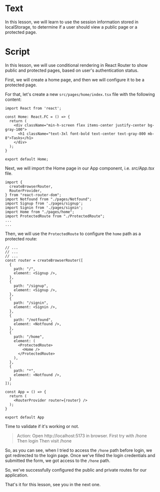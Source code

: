 # Text
In this lesson, we will learn to use the session information stored in localStorage, to determine if a user should view a public page or a protected page.

# Script
In this lesson, we will use conditional rendering in React Router to show public and protected pages, based on user's authentication status.

First, we will create a home page, and then we will configure it to be a protected page.

For that, let's create a new `src/pages/home/index.tsx` file with the following content:
```tsx
import React from 'react';

const Home: React.FC = () => {
  return (
    <div className="min-h-screen flex items-center justify-center bg-gray-100">
      <h1 className="text-3xl font-bold text-center text-gray-800 mb-8">Tasks</h1>
    </div>
  );
}

export default Home;
```

Next, we will import the Home page in our App component, i.e. *src/App.tsx* file.
```tsx
import {
  createBrowserRouter,
  RouterProvider,
} from "react-router-dom";
import Notfound from "./pages/Notfound";
import Signup from './pages/signup';
import Signin from './pages/signin';
import Home from "./pages/home";
import ProtectedRoute from "./ProtectedRoute";
...
...
```

Then, we will use the `ProtectedRoute` to configure the `home` path as a protected route:
```tsx
// ...
// ...
// ...
const router = createBrowserRouter([
  {
    path: "/",
    element: <Signup />,
  },
  {
    path: "/signup",
    element: <Signup />,
  },
  {
    path: "/signin",
    element: <Signin />,
  },
  {
    path: "/notfound",
    element: <Notfound />,
  },
  {
    path: "/home",
    element: (
      <ProtectedRoute>
        <Home />
      </ProtectedRoute>
    ),
  },
  {
    path: "*",
    element: <Notfound />,
  }
]);

const App = () => {
  return (
    <RouterProvider router={router} />
  );
}

export default App
```

Time to validate if it's working or not.

> Action: Open http://localhost:5173 in browser.
> First try with /hone
> Then login
> Then visit /hone

So, as you can see, when I tried to access the `/hone` path before login, we got redirected to the login page. Once we've filled the login credentials and submitted the form, we got access to the `/hone` path.

So, we've successfully configured the public and private routes for our application. 

That's it for this lesson, see you in the next one.
